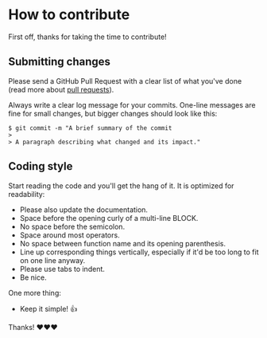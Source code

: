 # How to contribute

First off, thanks for taking the time to contribute!

## Submitting changes

Please send a GitHub Pull Request with a clear list of what you've done (read more about [pull requests](http://help.github.com/pull-requests/)).

Always write a clear log message for your commits. One-line messages are fine for small changes, but bigger changes should look like this:

```
$ git commit -m "A brief summary of the commit
> 
> A paragraph describing what changed and its impact."
```

## Coding style

Start reading the code and you'll get the hang of it. It is optimized for readability:

* Please also update the documentation.
* Space before the opening curly of a multi-line BLOCK.
* No space before the semicolon.
* Space around most operators.
* No space between function name and its opening parenthesis.
* Line up corresponding things vertically, especially if it'd be too long to fit on one line anyway.
* Please use tabs to indent.
* Be nice.

One more thing:

* Keep it simple! 👍

Thanks! ❤️❤️❤️
